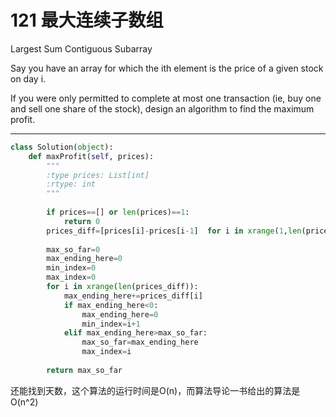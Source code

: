 # 121 最大连续子数组


Largest Sum Contiguous Subarray

Say you have an array for which the ith element is the price of a given stock on day i.

If you were only permitted to complete at most one transaction (ie, buy one and sell one share of the stock), design an algorithm to find the maximum profit.


---

```python
class Solution(object):
    def maxProfit(self, prices):
        """
        :type prices: List[int]
        :rtype: int
        """
        
        if prices==[] or len(prices)==1:
            return 0
        prices_diff=[prices[i]-prices[i-1]  for i in xrange(1,len(prices))]
    
        max_so_far=0
        max_ending_here=0
        min_index=0
        max_index=0
        for i in xrange(len(prices_diff)):
            max_ending_here+=prices_diff[i]
            if max_ending_here<0:
                max_ending_here=0
                min_index=i+1
            elif max_ending_here>max_so_far:
                max_so_far=max_ending_here
                max_index=i
        
        return max_so_far
```

还能找到天数，这个算法的运行时间是O(n)，而算法导论一书给出的算法是O(n^2)

